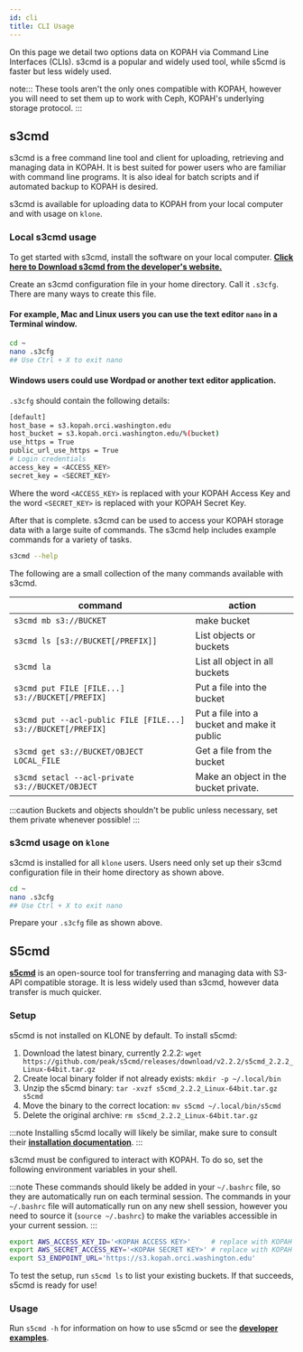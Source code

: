 ```yaml
---
id: cli
title: CLI Usage
---
```


On this page we detail two options data on KOPAH via Command Line Interfaces (CLIs). s3cmd is a popular and widely used tool, while s5cmd is faster but less widely used.

note:::
These tools aren't the only ones compatible with KOPAH, however you will need to set them up to work with Ceph, KOPAH's underlying storage protocol.
:::

## s3cmd

s3cmd is a free command line tool and client for uploading, retrieving and managing data in KOPAH. It is best suited for power users who are familiar with command line programs. It is also ideal for batch scripts and if automated backup to KOPAH is desired.

s3cmd is available for uploading data to KOPAH from your local computer and with usage on `klone`.

### Local s3cmd usage

To get started with s3cmd, install the software on your local computer. [**Click here to Download s3cmd from the developer's website.**](https://s3tools.org/s3cmd)

Create an s3cmd configuration file in your home directory. Call it `.s3cfg`. There are many ways to create this file.

#### For example, Mac and Linux users you can use the text editor `nano` in a Terminal window.

```bash
cd ~
nano .s3cfg
## Use Ctrl + X to exit nano
```

#### Windows users could use Wordpad or another text editor application.

`.s3cfg` should contain the following details:

```bash title=".s3cfg"
[default]
host_base = s3.kopah.orci.washington.edu
host_bucket = s3.kopah.orci.washington.edu/%(bucket)
use_https = True
public_url_use_https = True
# Login credentials
access_key = <ACCESS_KEY>
secret_key = <SECRET_KEY>
```

Where the word `<ACCESS_KEY>` is replaced with your KOPAH Access Key and the word `<SECRET_KEY>` is replaced with your KOPAH Secret Key.

After that is complete. s3cmd can be used to access your KOPAH storage data with a large suite of commands. The s3cmd help includes example commands for a variety of tasks.

```bash 
s3cmd --help
```

The following are a small collection of the many commands available with s3cmd.

| command | action|
|---------|-------|
|`s3cmd mb s3://BUCKET`|make bucket|
|`s3cmd ls [s3://BUCKET[/PREFIX]]`|List objects or buckets|
|`s3cmd la`|List all object in all buckets|
|`s3cmd put FILE [FILE...] s3://BUCKET[/PREFIX]`|Put a file into the bucket|
|`s3cmd put --acl-public FILE [FILE...] s3://BUCKET[/PREFIX]`|Put a file into a bucket and make it public|
|`s3cmd get s3://BUCKET/OBJECT LOCAL_FILE`|Get a file from the bucket|
|`s3cmd setacl --acl-private s3://BUCKET/OBJECT`|Make an object in the bucket private.|

:::caution
Buckets and objects shouldn't be public unless necessary, set them private whenever possible!
:::

### s3cmd usage on `klone`

s3cmd is installed for all `klone` users. Users need only set up their s3cmd configuration file in their home directory as shown above.

```bash
cd ~
nano .s3cfg
## Use Ctrl + X to exit nano
```
Prepare your `.s3cfg` file as shown above.

## S5cmd

[**s5cmd**](https://github.com/peak/s5cmd) is an open-source tool for transferring and managing data with S3-API compatible storage. It is less widely used than s3cmd, however data transfer is much quicker.

### Setup

s5cmd is not installed on KLONE by default. To install s5cmd:

1. Download the latest binary, currently 2.2.2: `wget  https://github.com/peak/s5cmd/releases/download/v2.2.2/s5cmd_2.2.2_Linux-64bit.tar.gz`
2. Create local binary folder if not already exists: `mkdir -p ~/.local/bin`
3. Unzip the s5cmd binary: `tar -xvzf s5cmd_2.2.2_Linux-64bit.tar.gz s5cmd`
4. Move the binary to the correct location: `mv s5cmd ~/.local/bin/s5cmd`
5. Delete the original archive: `rm s5cmd_2.2.2_Linux-64bit.tar.gz`

:::note
Installing s5cmd locally will likely be similar, make sure to consult their [**installation documentation**](s5cmd_2.2.2_Linux-64bit.tar.gz).
:::

s3cmd must be configured to interact with KOPAH. To do so, set the following environment variables in your shell.

:::note
These commands should likely be added in your `~/.bashrc` file, so they are automatically run on each terminal session. The commands in your `~/.bashrc` file will automatically run on any new shell session, however you need to source it (`source ~/.bashrc`) to make the variables accessible in your current session.
:::

```bash
export AWS_ACCESS_KEY_ID='<KOPAH ACCESS KEY>'     # replace with KOPAH access key
export AWS_SECRET_ACCESS_KEY='<KOPAH SECRET KEY>' # replace with KOPAH secret key
export S3_ENDPOINT_URL='https://s3.kopah.orci.washington.edu'
```

To test the setup, run `s5cmd ls` to list your existing buckets. If that succeeds, s5cmd is ready for use!

### Usage

Run `s5cmd -h` for information on how to use s5cmd or see the [**developer examples**](https://github.com/peak/s5cmd).
